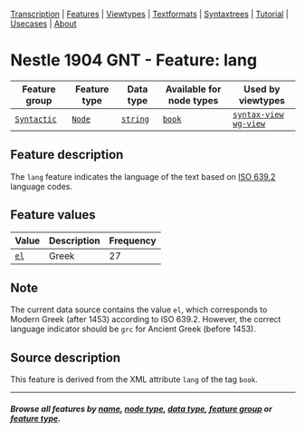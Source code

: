 <a name="start"></a>
<div class="hidden-content">
<a href="../transcription.md">Transcription</a> | <a href="README.md#start">Features</a> | <a href="../viewtypes.md#start">Viewtypes</a> | <a href="../textformats.md#start">Textformats</a> |  <a href="../syntaxtrees.md#start">Syntaxtrees</a> | <a href="../../tutorial/README.md#start">Tutorial</a> | <a href="../usecases/README.md#start">Usecases</a> | <a href="../about.md#start">About</a>
</div>

# Nestle 1904 GNT - Feature: lang

Feature group | Feature type | Data type | Available for node types | Used by viewtypes
---  | --- | --- | --- | ---
[`Syntactic`](home.md#sytactic-features) | [`Node`](featuresbyfeaturetype.md#node-features) | [`string`](featuresbydatatype.md#string-datatype) | [`book`](bookgroupnodefeatures.md#readme) | [`syntax-view`](../syntax-view.md#start) [`wg-view`](../wg-view.md#start)

## Feature description 

The `lang` feature indicates the language of the text based on [ISO 639.2](https://www.loc.gov/standards/iso639-2/php/code_list.php) language codes.

## Feature values 

Value | Description | Frequency
--- | --- | ---
[`el`](https://www.loc.gov/standards/iso639-2/php/langcodes_name.php?iso_639_1=el) | Greek | 27

## Note

The current data source contains the value `el`, which corresponds to Modern Greek (after 1453) according to ISO 639.2. However, the correct language indicator should be `grc` for Ancient Greek (before 1453).

## Source description

This feature is derived from the XML attribute `lang` of the tag `book`.

---
#### *Browse all features by [name](featuresbyname.md#start), [node type](featuresbynodetype.md#start), [data type](featuresbydatatype.md#start), [feature group](featuresbygroup.md#start) or [feature type](featuresbyfeaturetype.md#start).*
